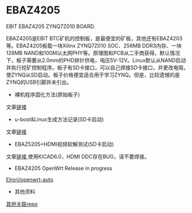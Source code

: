 # EBAZ4205

EBIT EBAZ4205 ZYNQ7Z010 BOARD.

EBAZ4205是EBIT BTC矿机的控制板，是最便宜的矿板，其他还有EBAZ4203等。EBAZ4205板载一块Xilinx ZYNQ7Z010 SOC、256MB DDR3内存、一块128MB NAND和100M以太网PHY等。原理图和PCB从二手商获得。默认情况下，板子需要从2.0mm的PHD排针供电，电压5V-12V。Linux默认从NAND启动并执行挖矿控制程序。板子有SD卡接口，可以自己焊接SD卡接口，并更改电阻，使ZYNQ从SD启动。板子价格便宜适合用于学习ZYNQ。但是，比较遗憾的是ZYNQ的USB引脚并未引出。

- 裸机程序固化方法(原始板子)

文章[链接](https://www.jianshu.com/p/b83c663ecaaa)

- u-boot&Linux生成方法记录(SD卡启动)

文章[链接](https://www.jianshu.com/p/370f95f0068f)

- EBAZ5205+HDMI视频软解测试(SD卡启动)

文章[链接](https://www.jianshu.com/p/f035751c2fe5),使用KICAD6.0，HDMI DDC存在BUG，请不要焊接。

- EBAZ4205 OpenWrt Release in progress

[Elrori/openwrt-auto](https://github.com/Elrori/openwrt-auto)

- 其他资料

[其他关联repo](https://github.com/xjtuecho/EBAZ4205)
